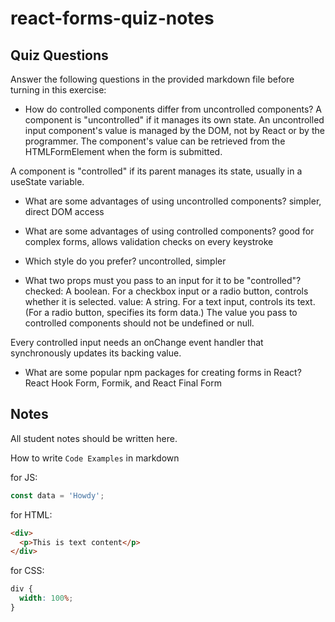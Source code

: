 # react-forms-quiz-notes

## Quiz Questions

Answer the following questions in the provided markdown file before turning in this exercise:

- How do controlled components differ from uncontrolled components?
  A component is "uncontrolled" if it manages its own state. An uncontrolled input component's value is managed by the DOM, not by React or by the programmer. The component's value can be retrieved from the HTMLFormElement when the form is submitted.

A component is "controlled" if its parent manages its state, usually in a useState variable.

- What are some advantages of using uncontrolled components?
  simpler, direct DOM access

- What are some advantages of using controlled components?
  good for complex forms, allows validation checks on every keystroke

- Which style do you prefer?
  uncontrolled, simpler

- What two props must you pass to an input for it to be "controlled"?
  checked: A boolean. For a checkbox input or a radio button, controls whether it is selected.
  value: A string. For a text input, controls its text. (For a radio button, specifies its form data.)
  The value you pass to controlled components should not be undefined or null.

Every controlled input needs an onChange event handler that synchronously updates its backing value.

- What are some popular npm packages for creating forms in React?
  React Hook Form, Formik, and React Final Form

## Notes

All student notes should be written here.

How to write `Code Examples` in markdown

for JS:

```javascript
const data = 'Howdy';
```

for HTML:

```html
<div>
  <p>This is text content</p>
</div>
```

for CSS:

```css
div {
  width: 100%;
}
```
